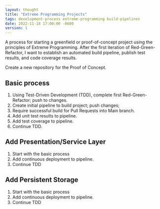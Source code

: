 ```yaml
---
layout: thought
title: "Extreme Programming Projects"
tags: development-process extreme-programming build-pipelines
date: 2022-11-18 17:00:00 -0600
version: 1
---
```


A process for starting a greenfield or proof-of-concept project using the principles of Extreme Programming. After the first iteration of Red-Green-Refactor, I want to establish an automated build pipeline, publish test results, and code coverage results.

Create a new repository for the Proof of Concept.

## Basic process

1. Using Test-Driven Development (TDD), complete first Red-Green-Refactor; push to changes.
2. Create initial pipeline to build project; push changes;
3. Require successful build for Pull Requests into Main branch.
4. Add unit test results to pipeline.
5. Add test coverage to pipeline.
6. Continue TDD.

## Add Presentation/Service Layer

1. Start with the basic process
2. Add continuous deployment to pipeline.
3. Continue TDD

## Add Persistent Storage

1. Start with the basic process
2. Add continuous deployment to pipeline.
3. Continue TDD
